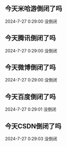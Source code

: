 ## 今天米哈游倒闭了吗

2024-7-27 0:29:00 没倒闭

## 今天腾讯倒闭了吗

2024-7-27 0:29:00 没倒闭

## 今天微博倒闭了吗

2024-7-27 0:29:00 没倒闭

## 今天百度倒闭了吗

2024-7-27 0:29:01 没倒闭

## 今天CSDN倒闭了吗

2024-7-27 0:29:03 没倒闭

